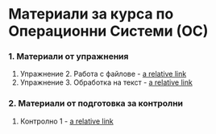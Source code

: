 # Материали за курса по Операционни Системи (ОС)

### 1. Материали от упражнения
1. Упражнение 2. Работа с файлове - [a relative link](Problems-02.md)
2. Упражнение 3. Обработка на текст - [a relative link](Problems-03.md)

### 2. Материали от подготовка за контролни
1. Контролно 1 - [a relative link](Exam-Problems/Exam-Problem-Solutions.md)
